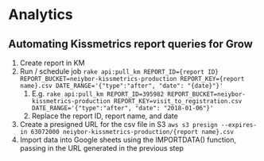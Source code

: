 <!-- TITLE: Analytics -->
<!-- SUBTITLE: A quick summary of Analytics -->

# Analytics
## Automating Kissmetrics report queries for Grow
1. Create report in KM
2. Run / schedule job `rake api:pull_km REPORT_ID={report ID} REPORT_BUCKET=neiybor-kissmetrics-production REPORT_KEY={report name}.csv DATE_RANGE='{"type":"after", "date": "{date}"}'`
	1. E.g. `rake api:pull_km REPORT_ID=395982 REPORT_BUCKET=neiybor-kissmetrics-production REPORT_KEY=visit_to_registration.csv DATE_RANGE='{"type":"after", "date": "2018-01-06"}'`
	2. Replace the report ID, report name, and date
3. Create a presigned URL for the csv file in S3 `aws s3 presign --expires-in 63072000 neiybor-kissmetrics-production/{report name}.csv`
4. Import data into Google sheets using the IMPORTDATA() function, passing in the URL generated in the previous step